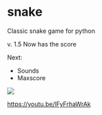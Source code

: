 # snake
Classic snake game for python

v. 1.5
Now has the score

Next:

- Sounds
- Maxscore

<a href="https://pythonprogramming.altervista.org"><img src="https://pythonprogramming.altervista.org/wp-content/uploads/2020/07/snake_cover.png" /></a>

https://youtu.be/lFyFrhaWrAk
